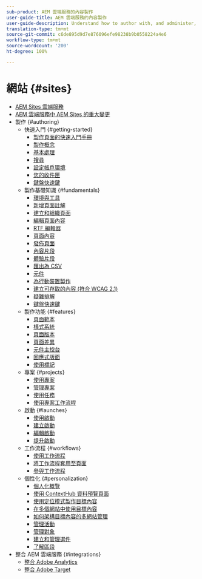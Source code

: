 ```yaml
---
sub-product: AEM 雲端服務的內容製作
user-guide-title: AEM 雲端服務的內容製作
user-guide-description: Understand how to author with, and administer, Experience Manager Sites as a Cloud Service.
translation-type: tm+mt
source-git-commit: c6de895d9d7e876096efe98238b9b0558224a4e6
workflow-type: tm+mt
source-wordcount: '200'
ht-degree: 100%

---
```



# 網站 {#sites}

+ [AEM Sites 雲端服務](/help/sites-cloud/home.md)
+ [AEM 雲端服務中 AEM Sites 的重大變更](sites-cloud-changes.md)
+ 製作 {#authoring}
   + 快速入門 {#getting-started}
      + [製作頁面的快速入門手冊](authoring/getting-started/quick-start.md)
      + [製作概念](authoring/getting-started/concepts.md)
      + [基本處理](authoring/getting-started/basic-handling.md)
      + [搜尋](authoring/getting-started/search.md)
      + [設定帳戶環境](authoring/getting-started/account-environment.md)
      + [您的收件匣](authoring/getting-started/inbox.md)
      + [鍵盤快速鍵](authoring/getting-started/keyboard-shortcuts.md)
   + 製作基礎知識 {#fundamentals}
      + [環境與工具](authoring/fundamentals/environment-tools.md)
      + [新增頁面註解](authoring/fundamentals/annotations.md)
      + [建立和組織頁面](authoring/fundamentals/organizing-pages.md)
      + [編輯頁面內容](authoring/fundamentals/editing-content.md)
      + [RTF 編輯器](authoring/fundamentals/rich-text-editor.md)
      + [頁面內容](authoring/fundamentals/page-properties.md)
      + [發佈頁面](authoring/fundamentals/publishing-pages.md)
      + [內容片段](authoring/fundamentals/content-fragments.md)
      + [體驗片段](authoring/fundamentals/experience-fragments.md)
      + [匯出為 CSV](authoring/fundamentals/csv-export.md)
      + [元件](authoring/fundamentals/components.md)
      + [為行動裝置製作](authoring/fundamentals/mobile.md)
      + [建立可存取的內容 (符合 WCAG 2.1)](authoring/fundamentals/accessible-content.md)
      + [疑難排解](authoring/fundamentals/troubleshooting.md)
      + [鍵盤快速鍵](authoring/fundamentals/keyboard-shortcuts.md)
   + 製作功能 {#features}
      + [頁面範本](authoring/features/templates.md)
      + [樣式系統](authoring/features/style-system.md)
      + [頁面版本](authoring/features/page-versions.md)
      + [頁面差異](authoring/features/page-diff.md)
      + [元件主控台](authoring/features/components-console.md)
      + [回應式版面](authoring/features/responsive-layout.md)
      + [使用標記](authoring/features/tags.md)
   + 專案 {#projects}
      + [使用專案](authoring/projects/overview.md)
      + [管理專案](authoring/projects/managing.md)
      + [使用任務](authoring/projects/tasks.md)
      + [使用專案工作流程](authoring/projects/workflows.md)
   + 啟動 {#launches}
      + [使用啟動](authoring/launches/overview.md)
      + [建立啟動 ](authoring/launches/creating.md)
      + [編輯啟動](authoring/launches/editing.md)
      + [提升啟動](authoring/launches/promoting.md)
   + 工作流程 {#workflows}
      + [使用工作流程](authoring/workflows/overview.md)
      + [將工作流程套用至頁面](authoring/workflows/applying.md)
      + [參與工作流程](authoring/workflows/participating.md)
   + 個性化 {#personalization}
      + [個人化概覽](authoring/personalization/overview.md)
      + [使用 ContextHub 資料預覽頁面](authoring/personalization/contexthub.md)
      + [使用定位模式製作目標內容](authoring/personalization/targeted-content.md)
      + [在多個網站中使用目標內容](authoring/personalization/multisite-targeted-content.md)
      + [如何架構目標內容的多網站管理](authoring/personalization/multisite-structure.md)
      + [管理活動](authoring/personalization/activities.md)
      + [管理對象](authoring/personalization/audiences.md)
      + [建立和管理選件](authoring/personalization/offers.md)
      + [了解區段](authoring/personalization/segmentation.md)
+ 整合 AEM 雲端服務 {#integrations}
   + [整合 Adobe Analytics](integrating/adobe-analytics.md)
   + [整合 Adobe Target](integrating/adobe-target.md)
